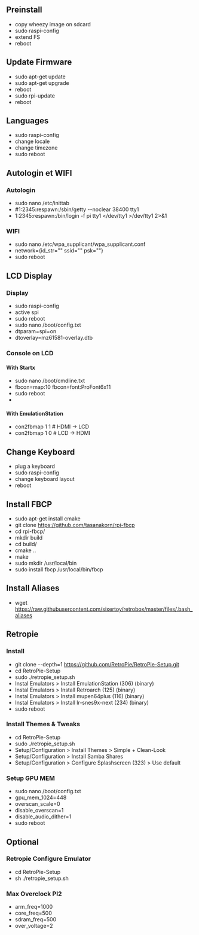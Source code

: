 

## Preinstall
- copy wheezy image on sdcard
- sudo raspi-config
- extend FS
- reboot

## Update Firmware
- sudo apt-get update
- sudo apt-get upgrade
- reboot
- sudo rpi-update
- reboot

## Languages
- sudo raspi-config
- change locale
- change timezone
- sudo reboot

## Autologin et WIFI

### Autologin
- sudo nano /etc/inittab
- #1:2345:respawn:/sbin/getty --noclear 38400 tty1
- 1:2345:respawn:/bin/login -f pi tty1 </dev/tty1 >/dev/tty1 2>&1

### WIFI
- sudo nano /etc/wpa_supplicant/wpa_supplicant.conf
- network={id_str="" ssid="" psk=""}
- sudo reboot

## LCD Display

### Display
- sudo raspi-config
- active spi
- sudo reboot
- sudo nano /boot/config.txt
- dtparam=spi=on
- dtoverlay=mz61581-overlay.dtb

### Console on LCD

#### With Startx
- sudo nano /boot/cmdline.txt
- fbcon=map:10 fbcon=font:ProFont6x11
- sudo reboot
- 
#### With EmulationStation
- con2fbmap 1 1 # HDMI -> LCD
- con2fbmap 1 0 # LCD -> HDMI

## Change Keyboard
- plug a keyboard
- sudo raspi-config
- change keyboard layout
- reboot

## Install FBCP
- sudo apt-get install cmake
- git clone https://github.com/tasanakorn/rpi-fbcp
- cd rpi-fbcp/
- mkdir build
- cd build/
- cmake ..
- make
- sudo mkdir /usr/local/bin
- sudo install fbcp /usr/local/bin/fbcp

## Install Aliases
- wget https://raw.githubusercontent.com/sixertoy/retrobox/master/files/.bash_aliases 

## Retropie

### Install
- git clone --depth=1 https://github.com/RetroPie/RetroPie-Setup.git
- cd RetroPie-Setup
- sudo ./retropie_setup.sh
- Instal Emulators > Install EmulationStation (306) (binary)
- Instal Emulators > Install Retroarch (125) (binary)
- Instal Emulators > Install mupen64plus (116) (binary)
- Instal Emulators > Install lr-snes9x-next (234) (binary)
- sudo reboot

### Install Themes & Tweaks
- cd RetroPie-Setup
- sudo ./retropie_setup.sh
- Setup/Configuration > Install Themes > Simple + Clean-Look
- Setup/Configuration > Install Samba Shares
- Setup/Configuration > Configure Splashscreen (323) > Use default

### Setup GPU MEM
- sudo nano /boot/config.txt
- gpu_mem_1024=448
- overscan_scale=0
- disable_overscan=1
- disable_audio_dither=1
- sudo reboot

## Optional

### Retropie Configure Emulator
- cd RetroPie-Setup
- sh ./retropie_setup.sh

### Max Overclock PI2
- arm_freq=1000
- core_freq=500
- sdram_freq=500
- over_voltage=2
